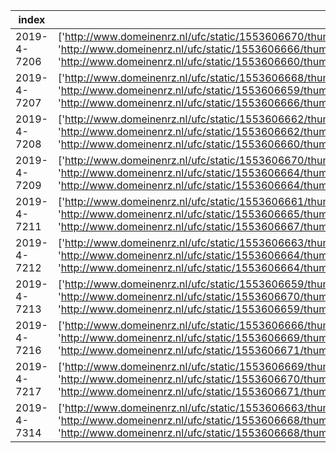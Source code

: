 index|image_urls|brand|model|model_specification|color|age|body_type|convertible|number_of_doors|length|wheelbase|foreign_registration|registration_number|taxi
-----|-----|-----|-----|-----|-----|-----|-----|-----|-----|-----|-----|-----|-----|-----
2019-4-7206|['http://www.domeinenrz.nl/ufc/static/1553606670/thumb/domeinenrz_sites/f80f7d997d97cf39e82addb1d92b3370/1024/768/image.jpg', 'http://www.domeinenrz.nl/ufc/static/1553606666/thumb/domeinenrz_sites/aaa86055897ef95b3bba54b2e8047071/1024/768/image.jpg', 'http://www.domeinenrz.nl/ufc/static/1553606660/thumb/domeinenrz_sites/3ba6e49b3fdfbcb92d0bdf5305848477/1024/768/image.jpg']|VOLVO|v50|1.6d|ZWART|5038.0|stationwagen|False|4|451|264|Nederlands|41-RN-RL|False
2019-4-7207|['http://www.domeinenrz.nl/ufc/static/1553606668/thumb/domeinenrz_sites/cd6216a39dea3e2098f1e5903e2bfc2a/1024/768/image.jpg', 'http://www.domeinenrz.nl/ufc/static/1553606659/thumb/domeinenrz_sites/265b791a0213ec9b9586d871947cde94/1024/768/image.jpg', 'http://www.domeinenrz.nl/ufc/static/1553606666/thumb/domeinenrz_sites/a395d47bdc951ef9b353a7ff3e1e99ae/1024/768/image.jpg']|VOLVO|v70|d5 aut.|ZWART|5430.0|stationwagen|False|4|471|276||64-PF-HH|False
2019-4-7208|['http://www.domeinenrz.nl/ufc/static/1553606662/thumb/domeinenrz_sites/6a6c093d47781f59fe4a1d2f6d0052ab/1024/768/image.jpg', 'http://www.domeinenrz.nl/ufc/static/1553606662/thumb/domeinenrz_sites/61b63f4e487e96ea7e822b088b6f9c0b/1024/768/image.jpg', 'http://www.domeinenrz.nl/ufc/static/1553606660/thumb/domeinenrz_sites/2efc4c9cf1e821c850d4272631e8e216/1024/768/image.jpg']|BMW|520|||4293.0|NaN|False||||Pools||False
2019-4-7209|['http://www.domeinenrz.nl/ufc/static/1553606670/thumb/domeinenrz_sites/f390400a87ad04568b6be9c8665173d5/1024/768/image.jpg', 'http://www.domeinenrz.nl/ufc/static/1553606664/thumb/domeinenrz_sites/9356aaffa913f85a2fd52aecfcf4968a/1024/768/image.jpg', 'http://www.domeinenrz.nl/ufc/static/1553606664/thumb/domeinenrz_sites/900f9615e9e9b2bff77e6ddc1c1dbf0b/1024/768/image.jpg']|VOLVO|v40||ZWART|2345.0|mpv|False|4|437|265||8-TLV-59|False
2019-4-7211|['http://www.domeinenrz.nl/ufc/static/1553606661/thumb/domeinenrz_sites/456616fa1e024140481578ba20190039/1024/768/image.jpg', 'http://www.domeinenrz.nl/ufc/static/1553606665/thumb/domeinenrz_sites/9427a44349c0266b40d69f7e9915bb16/1024/768/image.jpg', 'http://www.domeinenrz.nl/ufc/static/1553606667/thumb/domeinenrz_sites/c1ffbc50c43dd937e65fdb82ba04e28f/1024/768/image.jpg']|SAAB|93|||5074.0|NaN|False||||Belgisch||False
2019-4-7212|['http://www.domeinenrz.nl/ufc/static/1553606663/thumb/domeinenrz_sites/76b6a1f9a24b0cb48b38618191276aaf/1024/768/image.jpg', 'http://www.domeinenrz.nl/ufc/static/1553606664/thumb/domeinenrz_sites/91e1c60c801c6ef6bd3b0802e07a5478/1024/768/image.jpg', 'http://www.domeinenrz.nl/ufc/static/1553606664/thumb/domeinenrz_sites/8643f0e299d63adb50af0911935371d1/1024/768/image.jpg']|FORD|focus||GRIJS|3940.0|stationwagen|False|4|0|264||2-SHL-80|False
2019-4-7213|['http://www.domeinenrz.nl/ufc/static/1553606659/thumb/domeinenrz_sites/17c41d5838a42a6b899f45bed7e139da/1024/768/image.jpg', 'http://www.domeinenrz.nl/ufc/static/1553606670/thumb/domeinenrz_sites/f74dc3414a702836613d5a275e249800/1024/768/image.jpg', 'http://www.domeinenrz.nl/ufc/static/1553606659/thumb/domeinenrz_sites/1936ca54230636784e7111611dc82766/1024/768/image.jpg']|SKODA|fabia||ZWART|3072.0|stationwagen|False|4|0|245||35-NRV-1|False
2019-4-7216|['http://www.domeinenrz.nl/ufc/static/1553606666/thumb/domeinenrz_sites/acb1d7efd38cf909a5b9c49ae708c3cf/1024/768/image.jpg', 'http://www.domeinenrz.nl/ufc/static/1553606669/thumb/domeinenrz_sites/e0fd4e82ab6b716fc363d2075760a7ef/1024/768/image.jpg', 'http://www.domeinenrz.nl/ufc/static/1553606671/thumb/domeinenrz_sites/f9eebd90d6984af463e88b82ea6dafab/1024/768/image.jpg']|KIA|rio||BEIGE|2676.0|mpv|False|4|405|257||20-SVG-1|False
2019-4-7217|['http://www.domeinenrz.nl/ufc/static/1553606669/thumb/domeinenrz_sites/df24da6870f1ed0b430dbdf3d8e5bd40/1024/768/image.jpg', 'http://www.domeinenrz.nl/ufc/static/1553606670/thumb/domeinenrz_sites/e9614230c61e73d580cba7bf878d42a7/1024/768/image.jpg', 'http://www.domeinenrz.nl/ufc/static/1553606671/thumb/domeinenrz_sites/fee0e7f5f70cf38af862c753bd1490d9/1024/768/image.jpg']|VOLKSWAGEN|fox|40 kw|GRIJS|4616.0|hatchback|False|2|383|246||19-ZPR-5|False
2019-4-7314|['http://www.domeinenrz.nl/ufc/static/1553606663/thumb/domeinenrz_sites/7142e1e51e20f35a03340fac47b002d3/1024/768/image.jpg', 'http://www.domeinenrz.nl/ufc/static/1553606668/thumb/domeinenrz_sites/d3d8bbc9be0e07138b3e9f9b2e49faf0/1024/768/image.jpg', 'http://www.domeinenrz.nl/ufc/static/1553606668/thumb/domeinenrz_sites/d22ac7c6c5c603e6f2238f0f931be10d/1024/768/image.jpg']|VOLKSWAGEN|caddy||WIT|3702.0|stationwagen|False|3||300||HP-959-V|False

